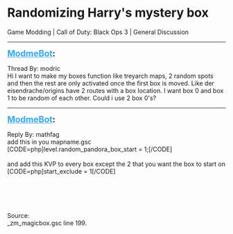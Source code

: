 # Randomizing Harry's mystery box
Game Modding | Call of Duty: Black Ops 3 | General Discussion

---
<strong style="font-size: 1.4em;"><span style="text-decoration: underline;text-decoration-color: #34a7f9;"><span style="color:#34a7f9;">ModmeBot</span></span>:</strong>

<p>Thread By: modric<br />Hi I want to make my boxes function like treyarch maps, 2 random spots and then the rest are only activated once the first box is moved. Like der eisendrache/origins have 2 routes with a box location. I want box 0 and box 1 to be random of each other. Could i use 2 box 0&#39;s?</p>

---
<strong style="font-size: 1.4em;"><span style="text-decoration: underline;text-decoration-color: #34a7f9;"><span style="color:#34a7f9;">ModmeBot</span></span>:</strong>

<p>Reply By: mathfag<br />add this in you mapname.gsc<br />[CODE=php]level.random_pandora_box_start = 1;[/CODE]<br /> <br />and add this KVP to every box except the 2 that you want the box to start on<br />[CODE=php]start_exclude = 1[/CODE]<br /> <br /> <br /> <br /> <br /> <br />Source:<br />_zm_magicbox.gsc line 199.</p>
